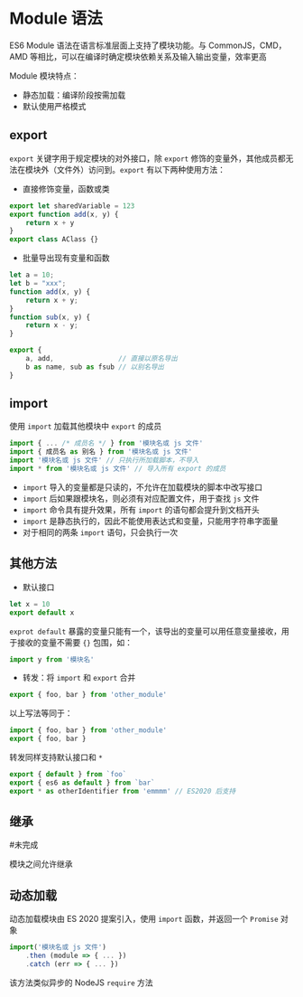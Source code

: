 # Module 语法

ES6 Module 语法在语言标准层面上支持了模块功能。与 CommonJS，CMD，AMD 等相比，可以在编译时确定模块依赖关系及输入输出变量，效率更高

Module 模块特点：
- 静态加载：编译阶段按需加载
- 默认使用严格模式

## export

`export` 关键字用于规定模块的对外接口，除 `export` 修饰的变量外，其他成员都无法在模块外（文件外）访问到。`export` 有以下两种使用方法：

- 直接修饰变量，函数或类
```javascript
export let sharedVariable = 123
export function add(x, y) {
	return x + y
}
export class AClass {}
```

- 批量导出现有变量和函数
```javascript
let a = 10;
let b = "xxx";
function add(x, y) {
	return x + y;
}
function sub(x, y) {
	return x - y;
}

export {
	a, add,                // 直接以原名导出
	b as name, sub as fsub // 以别名导出
}
```

## import

使用 `import` 加载其他模块中 `export` 的成员

```javascript
import { ... /* 成员名 */ } from '模块名或 js 文件'
import { 成员名 as 别名 } from '模块名或 js 文件'
import '模块名或 js 文件' // 只执行所加载脚本，不导入
import * from '模块名或 js 文件' // 导入所有 export 的成员
```

- `import` 导入的变量都是只读的，不允许在加载模块的脚本中改写接口
- `import` 后如果跟模块名，则必须有对应配置文件，用于查找 `js` 文件
- `import` 命令具有提升效果，所有 `import` 的语句都会提升到文档开头
- `import` 是静态执行的，因此不能使用表达式和变量，只能用字符串字面量
- 对于相同的两条 `import` 语句，只会执行一次

## 其他方法

- 默认接口

```javascript
let x = 10
export default x 
```

`exprot default` 暴露的变量只能有一个，该导出的变量可以用任意变量接收，用于接收的变量不需要 `{}` 包围，如：

```javascript
import y from '模块名'
```

- 转发：将 `import` 和 `export` 合并

```javascript
export { foo, bar } from 'other_module'
```

以上写法等同于：

```javascript
import { foo, bar } from 'other_module'
export { foo, bar }
```

转发同样支持默认接口和 `*`

```javascript
export { default } from `foo`
export { es6 as default } from `bar`
export * as otherIdentifier from 'emmmm' // ES2020 后支持
```

## 继承
#未完成 

模块之间允许继承

## 动态加载

动态加载模块由 ES 2020 提案引入，使用 `import` 函数，并返回一个 `Promise` 对象

```javascript
import('模块名或 js 文件')
	.then (module => { ... })
	.catch (err => { ... })
```

该方法类似异步的 NodeJS `require` 方法